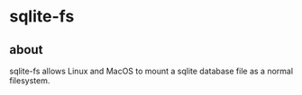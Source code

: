 # sqlite-fs

## about

sqlite-fs allows Linux and MacOS to mount a sqlite database file as a normal filesystem.

